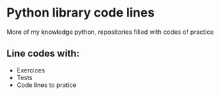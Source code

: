 # Python library code lines

More of my knowledge python, repositories filled with codes  of practice 

## Line codes with:

* Exercices
* Tests
* Code lines to pratice

